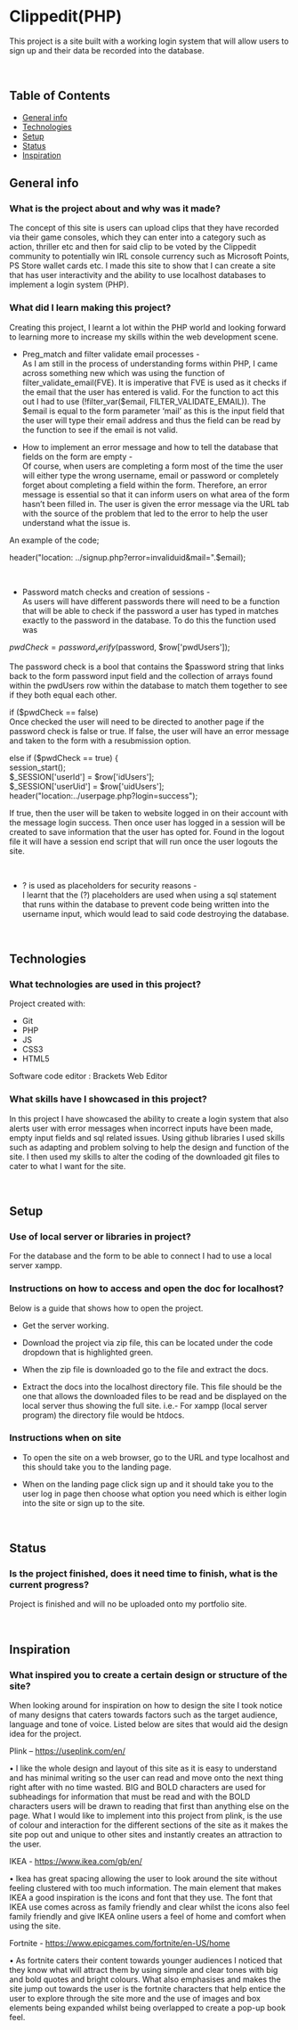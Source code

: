 # Clippedit(PHP)
This project is a site built with a working login system that will allow users to sign up and their data be recorded into the database. 

<br />

## Table of Contents
* [General info](#general-info)
* [Technologies](#technologies)
* [Setup](#setup)
* [Status](#status)
* [Inspiration](#inspiration)


## General info
### What is the project about and why was it made?
The concept of this site is users can upload clips that they have recorded via their game consoles, which they can enter into a category such as action, thriller etc and then for said clip to be voted by the Clippedit community to potentially win IRL console currency such as Microsoft Points, PS Store wallet cards etc. I made this site to show that I can create a site that has user interactivity and the ability to use localhost databases to implement a login system (PHP).

### What did I learn making this project?
Creating this project, I learnt a lot within the PHP world and looking forward to learning more to increase my skills within the web development scene.
<br />

- Preg_match and filter validate email processes -<br />
As I am still in the process of understanding forms within PHP, I came across something new which was using the function of filter_validate_email(FVE). It is imperative that FVE is used as it checks if the email that the user has entered is valid. For the function to act this out I had to use (!filter_var($email, FILTER_VALIDATE_EMAIL)). The $email is equal to the form parameter ‘mail’ as this is the input field that the user will type their email address and thus the field can be read by the function to see if the email is not valid. 

- How to implement an error message and how to tell the database that fields on the form are empty -<br /> 
Of course, when users are completing a form most of the time the user will either type the wrong username, email or password or completely forget about completing a field within the form. Therefore, an error message is essential so that it can inform users on what area of the form hasn’t been filled in. The user is given the error message via the URL tab with the source of the problem that led to the error to help the user understand what the issue is. 

 An example of the code;
 
 header("location: ../signup.php?error=invaliduid&mail=".$email);

<br />

- Password match checks and creation of sessions -<br />
As users will have different passwords there will need to be a function that will be able to check if the password a user has typed in matches exactly to the password in the database. To do this the function used was

 $pwdCheck = password_verify($password, $row['pwdUsers']);
 
The password check is a bool that contains the $password string that links back to the form password input field and the collection of arrays found within the pwdUsers row within the database to match them together to see if they both equal each other. 

if ($pwdCheck == false)<br /> 
Once checked the user will need to be directed to another page if the password check is false or true. If false, the user will have an error message and taken to the form with a resubmission option.  


else if ($pwdCheck == true) {<br />
session_start();<br />
$_SESSION['userId'] = $row['idUsers'];<br />
$_SESSION['userUid'] = $row['uidUsers'];<br />
header("location:../userpage.php?login=success");<br />

If true, then the user will be taken to website logged in on their account with the message login success. Then once user has logged in a session will be created to save information that the user has opted for. Found in the logout file it will have a session end script that will run once the user logouts the site.  

<br />

- ? is used as placeholders for security reasons -<br /> 
I learnt that the (?) placeholders are used when using a sql statement that runs within the database to prevent code being written into the username input, which would lead to said code destroying the database.


<br />

## Technologies
### What technologies are used in this project?
Project created with:
* Git
* PHP
* JS
* CSS3
* HTML5

Software code editor : Brackets Web Editor

### What skills have I showcased in this project?
In this project I have showcased the ability to create a login system that also alerts user with error messages when incorrect inputs have been made, empty input fields and sql related issues. Using github libraries I used skills such as adapting and problem solving to help the design and function of the site. I then used my skills to alter the coding of the downloaded git files to cater to what I want for the site.  

<br />

## Setup
### Use of local server or libraries in project?
For the database and the form to be able to connect I had to use a local server xampp.

### Instructions on how to access and open the doc for localhost?
Below is a guide that shows how to open the project.
*	Get the server working.

*	Download the project via zip file, this can be located under the code dropdown that is highlighted green.

*	When the zip file is downloaded go to the file and extract the docs.

*	Extract the docs into the localhost directory file. This file should be the one that allows the downloaded files to be read and be displayed on the local server thus showing the full site. i.e.- For xampp (local server program) the directory file would be htdocs.

### Instructions when on site
*	To open the site on a web browser, go to the URL and type localhost and this should take you to the landing page.

*	When on the landing page click sign up and it should take you to the user log in page then choose what option you need which is either login into the site or sign up to the site.


<br />

## Status
### Is the project finished, does it need time to finish, what is the current progress?
Project is finished and will no be uploaded onto my portfolio site.

<br />

## Inspiration
### What inspired you to create a certain design or structure of the site?
When looking around for inspiration on how to design the site I took notice of many designs that caters towards factors such as the target audience, language and tone of voice. Listed below are sites that would aid the design idea for the project.

Plink – https://useplink.com/en/ 

•	I like the whole design and layout of this site as it is easy to understand and has minimal writing so the user can read and move onto the next thing right after with no time wasted. BIG and BOLD characters are used for subheadings for information that must be read and with the BOLD characters users will be drawn to reading that first than anything else on the page. What I would like to implement into this project from plink, is the use of colour and interaction for the different sections of the site as it makes the site pop out and unique to other sites and instantly creates an attraction to the user.

IKEA - https://www.ikea.com/gb/en/

•	Ikea has great spacing allowing the user to look around the site without feeling clustered with too much information. The main element that makes IKEA a good inspiration is the icons and font that they use. The font that IKEA use comes across as family friendly and clear whilst the icons also feel family friendly and give IKEA online users a feel of home and comfort when using the site.

Fortnite - https://www.epicgames.com/fortnite/en-US/home

•	 As fortnite caters their content towards younger audiences I noticed that they know what will attract them by using simple and clear tones with big and bold quotes and bright colours. What also emphasises and makes the site jump out towards the user is the fortnite characters that help entice the user to explore through the site more and the use of images and box elements being expanded whilst being overlapped to create a pop-up book feel.

